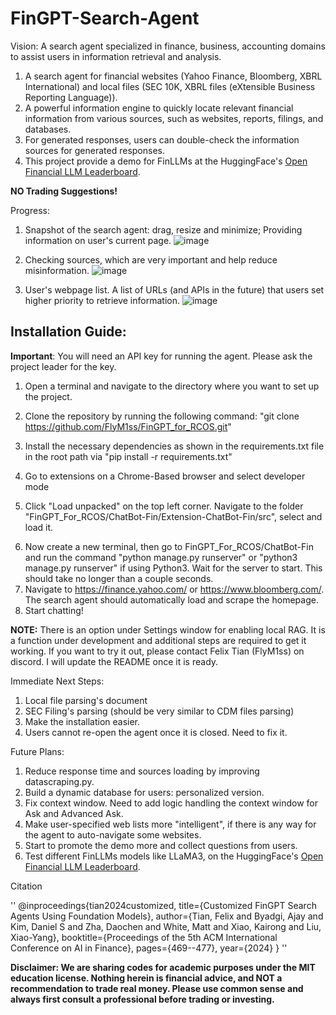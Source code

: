 # FinGPT-Search-Agent


Vision: A search agent specialized in finance, business, accounting domains to assist users in information retrieval and analysis. 

1. A search agent for financial websites (Yahoo Finance, Bloomberg, XBRL International) and local files (SEC 10K, XBRL files (eXtensible Business Reporting Language)).
2. A powerful information engine to quickly locate relevant financial information from various sources, such as websites, reports, filings, and databases.
3. For generated responses, users can double-check the information sources for generated responses.
4. This project provide a demo for FinLLMs at the HuggingFace's [Open Financial LLM Leaderboard](https://huggingface.co/spaces/TheFinAI/Open-Financial-LLM-Leaderboard).


**NO Trading Suggestions!**


Progress:


1. Snapshot of the search agent: drag, resize and minimize; Providing information on user's current page.
   ![image](https://github.com/YangletLiu/FinLLM-Search-Agent/blob/main/figures/snapshot.png)


2. Checking sources, which are very important and help reduce misinformation.
   ![image](https://github.com/YangletLiu/FinGPT-Search-Agent/blob/main/figures/sources.png)


3. User's webpage list. A list of URLs (and APIs in the future) that users set higher priority to retrieve information.
   ![image](https://github.com/YangletLiu/FinGPT-Search-Agent/blob/main/figures/user_preferred.png)




## Installation Guide:
**Important**: You will need an API key for running the agent. Please ask the project leader for the key.
1. Open a terminal and navigate to the directory where you want to set up the project.
2. Clone the repository by running the following command: "git clone https://github.com/FlyM1ss/FinGPT_for_RCOS.git"


3. Install the necessary dependencies as shown in the requirements.txt file in the root path via "pip install -r requirements.txt"
4. Go to extensions on a Chrome-Based browser and select developer mode
5. Click "Load unpacked" on the top left corner. Navigate to the folder "FinGPT_For_RCOS/ChatBot-Fin/Extension-ChatBot-Fin/src", select and load it.


[//]: # (5. Go to https://huggingface.co/google/gemma-2-2b-it/tree/main, then follow these steps:)

[//]: # (  - Go to the more options botton &#40;button w/ the 3 dots&#41; and click "Clone repository". It will run you through how to  clone the repository:)

[//]: # (     - Make sure you have git-lfs installed &#40;https://git-lfs.com&#41;: Run "git lfs install")

[//]: # (     - When prompted for a password, use an access token with write permissions. Generate one from your settings: https://huggingface.co/settings/tokens)

[//]: # (     - Now go to your terminal and navigate to "FinGPT_For_RCOS/ChatBot-Fin/chat_server/datascraper" and run "git clone https://huggingface.co/google/gemma-2-2b-it")

[//]: # (     - &#40;Optional&#41; If you want to clone without large files - just their pointers: "GIT_LFS_SKIP_SMUDGE=1 git clone https://huggingface.co/google/gemma-2-2b-it")

[//]: # (     - Now that we have done that, we should now have "gemma-2-2b-it" in our "FinGPT_For_RCOS/ChatBot-Fin/chat_server/datascraper")



6. Now create a new terminal, then go to FinGPT_For_RCOS/ChatBot-Fin and run the command "python manage.py runserver" or "python3 manage.py runserver" if using Python3. Wait for the server to start. This should take no longer than a couple seconds.
7. Navigate to https://finance.yahoo.com/ or https://www.bloomberg.com/. The search agent should automatically load and scrape the homepage.
8. Start chatting!

**NOTE:** There is an option under Settings window for enabling local RAG. It is a function under development and additional steps are required to get it working. 
If you want to try it out, please contact Felix Tian (FlyM1ss) on discord. 
I will update the README once it is ready.

Immediate Next Steps:
1. Local file parsing's document
2. SEC Filing's parsing (should be very similar to CDM files parsing)
3. Make the installation easier.
4. Users cannot re-open the agent once it is closed. Need to fix it.



Future Plans:
1. Reduce response time and sources loading by improving datascraping.py.
2. Build a dynamic database for users: personalized version.
3. Fix context window. Need to add logic handling the context window for Ask and Advanced Ask.
4. Make user-specified web lists more "intelligent", if there is any way for the agent to auto-navigate some websites.
5. Start to promote the demo more and collect questions from users.
6. Test different FinLLMs models like LLaMA3, on the HuggingFace's [Open Financial LLM Leaderboard](https://huggingface.co/spaces/TheFinAI/Open-Financial-LLM-Leaderboard).


Citation

''
@inproceedings{tian2024customized,
  title={Customized FinGPT Search Agents Using Foundation Models},
  author={Tian, Felix and Byadgi, Ajay and Kim, Daniel S and Zha, Daochen and White, Matt and Xiao, Kairong and Liu, Xiao-Yang},
  booktitle={Proceedings of the 5th ACM International Conference on AI in Finance},
  pages={469--477},
  year={2024}
}
''


**Disclaimer: We are sharing codes for academic purposes under the MIT education license. Nothing herein is financial advice, and NOT a recommendation to trade real money. Please use common sense and always first consult a professional before trading or investing.**



